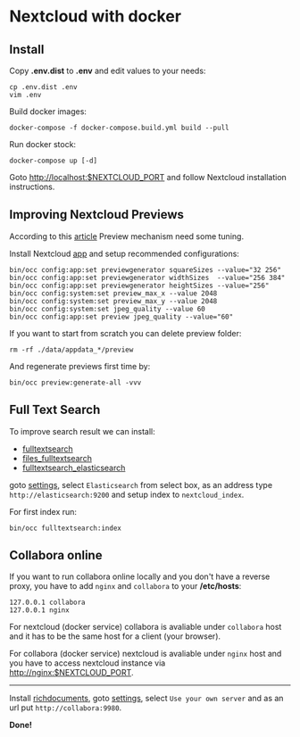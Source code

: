 # Nextcloud with docker

## Install

Copy **.env.dist** to **.env** and edit values to your needs:

```
cp .env.dist .env
vim .env
```

Build docker images:

```
docker-compose -f docker-compose.build.yml build --pull
```

Run docker stock:

```
docker-compose up [-d]
```

Goto [http://localhost:$NEXTCLOUD_PORT](http://localhost:80) and follow
Nextcloud installation instructions.

## Improving Nextcloud Previews

According to this [article](https://ownyourbits.com/2019/06/29/understanding-and-improving-nextcloud-previews/)
Preview mechanism need some tuning.

Install Nextcloud [app](https://apps.nextcloud.com/apps/previewgenerator) and
setup recommended configurations:

```
bin/occ config:app:set previewgenerator squareSizes --value="32 256"
bin/occ config:app:set previewgenerator widthSizes  --value="256 384"
bin/occ config:app:set previewgenerator heightSizes --value="256"
bin/occ config:system:set preview_max_x --value 2048
bin/occ config:system:set preview_max_y --value 2048
bin/occ config:system:set jpeg_quality --value 60
bin/occ config:app:set preview jpeg_quality --value="60"
```

If you want to start from scratch you can delete preview folder:

```
rm -rf ./data/appdata_*/preview
```

And regenerate previews first time by:

```
bin/occ preview:generate-all -vvv
```

## Full Text Search

To improve search result we can install:

- [fulltextsearch](https://apps.nextcloud.com/apps/fulltextsearch)
- [files_fulltextsearch](https://apps.nextcloud.com/apps/files_fulltextsearch)
- [fulltextsearch_elasticsearch](https://apps.nextcloud.com/apps/fulltextsearch_elasticsearch)

goto [settings](http://localhost:80/settings/admin/fulltextsearch), select
`Elasticsearch` from select box, as an address type `http://elasticsearch:9200`
and setup index to `nextcloud_index`.

For first index run:

```
bin/occ fulltextsearch:index
```

## Collabora online

If you want to run collabora online locally and you don't have a reverse proxy,
you have to add `nginx` and `collabora` to your **/etc/hosts**:

```
127.0.0.1 collabora
127.0.0.1 nginx
```

For nextcloud (docker service) collabora is avaliable under `collabora` host and
it has to be the same host for a client (your browser).

For collabora (docker service) nextcloud is avaliable under `nginx` host and you
have to access nextcloud instance via [http://nginx:$NEXTCLOUD_PORT](http://nginx:80).

---

Install [richdocuments](https://apps.nextcloud.com/apps/richdocuments),
goto [settings](http://nginx:80/settings/admin/richdocuments), select
`Use your own server` and as an url put `http://collabora:9980`.

**Done!**
